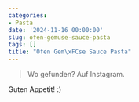 ```yaml
---
categories:
- Pasta
date: '2024-11-16 00:00:00'
slug: ofen-gemuse-sauce-pasta
tags: []
title: "Ofen Gem\xFCse Sauce Pasta"
---
```



> Wo gefunden? Auf Instagram.

Guten Appetit! :)